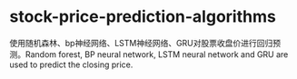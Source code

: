 # stock-price-prediction-algorithms
使用随机森林、bp神经网络、LSTM神经网络、GRU对股票收盘价进行回归预测。Random forest, BP neural network, LSTM neural network and GRU are used to predict the closing price.
